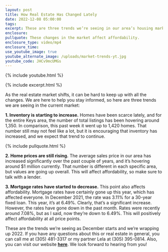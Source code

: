 ```yaml
---
layout: post
title: How Real Estate Has Changed Lately
date: 2022-12-08 05:00:00
tags:
excerpt: These are three trends we’re seeing in our area’s housing market.
enclosure:
pullquote: These changes in the market affect affordability.
enclosure_type: video/mp4
enclosure_time:
use_youtube_image: true
youtube_alternate_image: /uploads/market-trends-yt.jpg
youtube_code: JHCv9mcUMGs
---
```

{% include youtube.html %}

{% include excerpt.html %}

As the real estate market shifts, it can be hard to keep up with all the changes. We are here to help you stay informed, so here are three trends we are seeing in the current market:&nbsp;

**1\. Inventory is starting to increase.** Homes have been scarce lately, and for the entire Keys area, the number of total listings has been hovering around 1,350. In comparison, this past week it went up to 1,420 homes. That number still may not feel like a lot, but it is encouraging that inventory has increased, and we expect that trend to continue.

{% include pullquote.html %}

**2\. Home prices are still rising.** The average sales price in our area has increased significantly over the past couple of years, and it’s hovering around $1 million currently. That number is different in each specific area, but values are going up overall. This will affect affordability, so make sure to talk with a lender.&nbsp;

**3\. Mortgage rates have started to decrease.** This point also affects affordability. Mortgage rates have certainly gone up this year, which has affected everyone. In December 2021, the rate was 3.11% for a 30-year fixed loan. This year, it’s at 6.49%. Clearly, that’s a significant increase. However, the rates have gone down in the past month. Rates were recently around 7.08%, but as I said, now they’re down to 6.49%. This will positively affect affordability at all price points.&nbsp;

These are the trends we’re seeing as December starts and we’re wrapping up 2022. If you have any questions about this or real estate in general, you can call me at (305) 481-3317 or my partner Lela at (305) 395-0814. Also, you can visit our website **[here](https://www.searchfloridakeyshomes.com/)**. We look forward to hearing from you\!